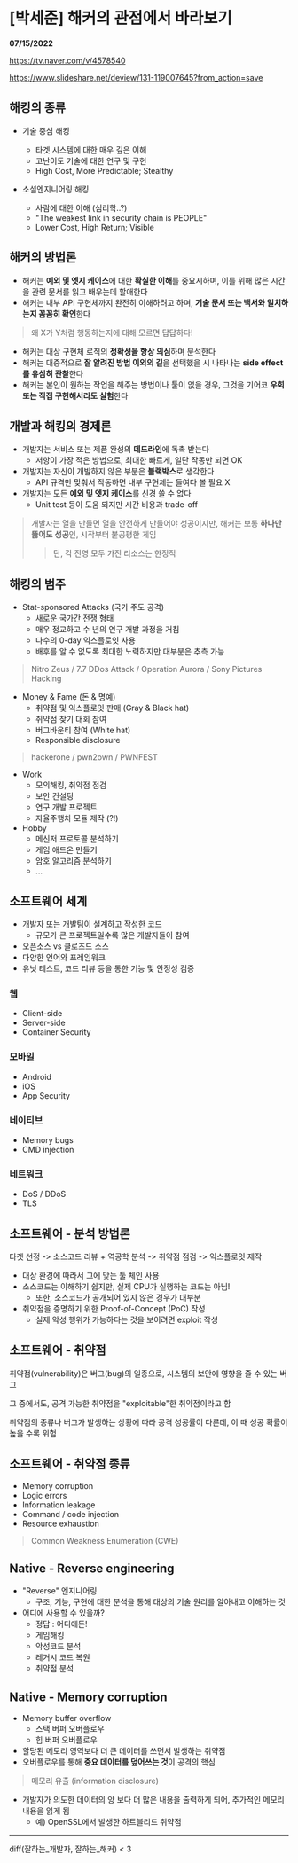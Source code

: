 # [박세준] 해커의 관점에서 바라보기
**07/15/2022**  

https://tv.naver.com/v/4578540

https://www.slideshare.net/deview/131-119007645?from_action=save

## 해킹의 종류
- 기술 중심 해킹
  - 타겟 시스템에 대한 매우 깊은 이해
  - 고난이도 기술에 대한 연구 및 구현
  - High Cost, More Predictable; Stealthy

- 소셜엔지니어링 해킹
  - 사람에 대한 이해 (심리학..?)
  - "The weakest link in security chain is PEOPLE"
  - Lower Cost, High Return; Visible

## 해커의 방법론
- 해커는 **예외 및 엣지 케이스**에 대한 **확실한 이해**를 중요시하며, 이를 위해 많은 시간을 관련 문서를 읽고 배우는데 할애한다
- 해커는 내부 API 구현체까지 완전히 이해하려고 하며, **기술 문서 또는 백서와 일치하는지 꼼꼼히 확인**한다
> 왜 X가 Y처럼 행동하는지에 대해 모르면 답답하다!
- 해커는 대상 구현체 로직의 **정확성을 항상 의심**하며 분석한다
- 해커는 대중적으로 **잘 알려진 방법 이외의 길**을 선택했을 시 나타나는 **side effect를 유심히 관찰**한다
- 해커는 본인이 원하는 작업을 해주는 방법이나 툴이 없을 경우, 그것을 기어코 **우회 또는 직접 구현해서라도 실험**한다

## 개발과 해킹의 경제론
- 개발자는 서비스 또는 제품 완성의 **데드라인**에 독촉 받는다
  - 저항이 가장 적은 방법으로, 최대한 빠르게, 일단 작동만 되면 OK
- 개발자는 자신이 개발하지 않은 부분은 **블랙박스**로 생각한다
  - API 규격만 맞춰서 작동하면 내부 구현체는 들여다 볼 필요 X
- 개발자는 모든 **예외 및 엣지 케이스**를 신경 쓸 수 없다
  - Unit test 등이 도움 되지만 시간 비용과 trade-off

> 개발자는 열을 만들면 열을 안전하게 만들어야 성공이지만, 해커는 보통 **하나만 뚫어도 성공**인, 시작부터 불공평한 게임
>> 단, 각 진영 모두 가진 리소스는 한정적

## 해킹의 범주
- Stat-sponsored Attacks (국가 주도 공격)
  - 새로운 국가간 전쟁 형태
  - 매우 정교하고 수 년의 연구 개발 과정을 거침
  - 다수의 0-day 익스플로잇 사용
  - 배후를 알 수 없도록 최대한 노력하지만 대부분은 추측 가능
> Nitro Zeus / 7.7 DDos Attack / Operation Aurora / Sony Pictures Hacking
- Money & Fame (돈 & 명예)
  - 취약점 및 익스플로잇 판매 (Gray & Black hat)
  - 취약점 찾기 대회 참여
  - 버그바운티 참여 (White hat)
  - Responsible disclosure
> hackerone / pwn2own / PWNFEST
- Work
  - 모의해킹, 취약점 점검
  - 보안 컨설팅
  - 연구 개발 프로젝트
  - 자율주행차 모듈 제작 (?!)
- Hobby
  - 메신저 프로토콜 분석하기
  - 게임 애드온 만들기
  - 암호 알고리즘 분석하기
  - ...

## 소프트웨어 세계
- 개발자 또는 개발팀이 설계하고 작성한 코드
  - 규모가 큰 프로젝트일수록 많은 개발자들이 참여
- 오픈소스 vs 클로즈드 소스
- 다양한 언어와 프레임워크
- 유닛 테스트, 코드 리뷰 등을 통한 기능 및 안정성 검증

### 웹
- Client-side
- Server-side
- Container Security

### 모바일
- Android
- iOS
- App Security

### 네이티브
- Memory bugs
- CMD injection

### 네트워크
- DoS / DDoS
- TLS

## 소프트웨어 - 분석 방법론
타겟 선정 -> 소스코드 리뷰 + 역공학 분석 -> 취약점 점검 -> 익스플로잇 제작
- 대상 환경에 따라서 그에 맞는 툴 체인 사용
- 소스코드는 이해하기 쉽지만, 실제 CPU가 실행하는 코드는 아님!
  - 또한, 소스코드가 공개되어 있지 않은 경우가 대부분
- 취약점을 증명하기 위한 Proof-of-Concept (PoC) 작성
  - 실제 악성 행위가 가능하다는 것을 보이려면 exploit 작성

## 소프트웨어 - 취약점
취약점(vulnerability)은 버그(bug)의 일종으로, 시스템의 보안에 영향을 줄 수 있는 버그

그 중에서도, 공격 가능한 취약점을 "exploitable"한 취약점이라고 함

취약점의 종류나 버그가 발생하는 상황에 따라 공격 성공률이 다른데, 이 때 성공 확률이 높을 수록 위험

## 소프트웨어 - 취약점 종류
- Memory corruption
- Logic errors
- Information leakage
- Command / code injection
- Resource exhaustion
> Common Weakness Enumeration (CWE)

## Native - Reverse engineering
- "Reverse" 엔지니어링
  - 구조, 기능, 구현에 대한 분석을 통해 대상의 기술 원리를 알아내고 이해하는 것
- 어디에 사용할 수 있을까?
  - 정답 : 어디에든!
  - 게임해킹
  - 악성코드 분석
  - 레거시 코드 복원
  - 취약점 분석

## Native - Memory corruption
- Memory buffer overflow
  - 스택 버퍼 오버플로우
  - 힙 버퍼 오버플로우
- 할당된 메모리 영역보다 더 큰 데이터를 쓰면서 발생하는 취약점
- 오버플로우를 통해 **중요 데이터를 덮어쓰는 것**이 공격의 핵심
> 메모리 유출 (information disclosure)
- 개발자가 의도한 데이터의 양 보다 더 많은 내용을 출력하게 되어, 추가적인 메모리 내용을 읽게 됨
  - 예) OpenSSL에서 발생한 하트블리드 취약점

--- 

diff(잘하는_개발자, 잘하는_해커) < 3